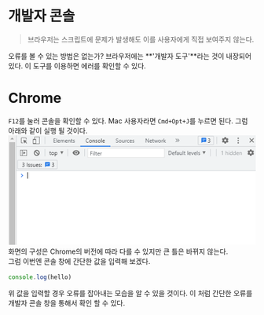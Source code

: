 # 개발자 콘솔

> 브라우저는 스크립트에 문제가 발생해도 이를 사용자에게 직접 보여주지 않는다.

오류를 볼 수 있는 방법은 없는가? 브라우저에는 **'개발자 도구'**라는 것이 내장되어 있다. 이 도구를 이용하면 에러를 확인할 수 있다.

# Chrome

`F12`를 눌러 콘솔을 확인할 수 있다. Mac 사용자라면 `Cmd+Opt+J`를 누르면 된다. 그럼 아래와 같이 실행 될 것이다.  
![console_example](./img/console.PNG)  
화면의 구성은 Chrome의 버전에 따라 다를 수 있지만 큰 틀은 바뀌지 않는다.  
그럼 이번엔 콘솔 창에 간단한 값을 입력해 보겠다.

```js
console.log(hello)
```

위 값을 입력할 경우 오류를 잡아내는 모습을 알 수 있을 것이다. 이 처럼 간단한 오류를 개발자 콘솔 창을 통해서 확인 할 수 있다.
